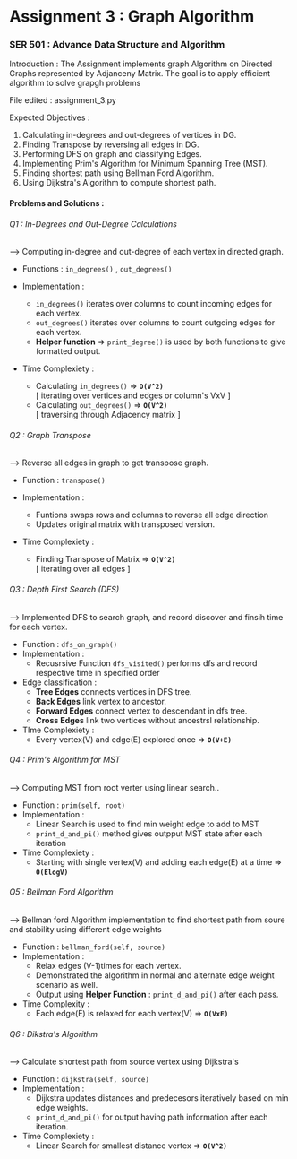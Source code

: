 
# Assignment 3 : Graph Algorithm

### SER 501 : Advance Data Structure and Algorithm

Introduction : 
The Assignment implements graph Algorithm on Directed Graphs represented by Adjanceny Matrix. The goal is to apply efficient algorithm to solve grapgh problems

File edited : assignment_3.py

Expected Objectives : 
1. Calculating in-degrees and out-degrees of vertices in DG.
2. Finding Transpose by reversing all edges in DG.
3. Performing DFS on graph and classifying Edges.
4. Implementing Prim's Algorithm for Minimum Spanning Tree (MST).
5. Finding shortest path using Bellman Ford Algorithm. 
6. Using Dijkstra's Algorithm to compute shortest path.


#### Problems and  Solutions :  

###### Q1 : In-Degrees and Out-Degree Calculations 
-->  Computing in-degree and out-degree of each vertex in directed graph.
*  Functions :  `in_degrees()`  , `out_degrees()`
* Implementation : 
    * `in_degrees()` iterates over columns to count incoming edges for each vertex.
    * `out_degrees()` iterates over columns to count outgoing edges for each vertex.
    * **Helper function** => `print_degree()` is used by both functions to give formatted output.

* Time Complexiety :
    * Calculating `in_degrees()` =>  **`O(V^2)`**   
    [ iterating over vertices and edges or column's VxV ]
    * Calculating `out_degrees()` => **`O(V^2)`**  
    [ traversing through Adjacency matrix ]



###### Q2 : Graph Transpose
--> Reverse all edges in graph to get transpose graph.
* Function : `transpose()`
* Implementation : 
    * Funtions swaps rows and columns to reverse all edge direction
    * Updates original matrix with transposed version.

* Time Complexiety : 
    * Finding Transpose of Matrix  => **`O(V^2)`**  
    [ iterating over all edges ]


###### Q3 : Depth First Search (DFS)
--> Implemented DFS to search graph, and record discover and finsih time for each vertex.
* Function : `dfs_on_graph()`
* Implementation : 
    * Recusrsive Function `dfs_visited()` performs dfs and record respective time in specified order
* Edge classification : 
    * **Tree Edges** connects vertices in DFS tree.
    * **Back Edges** link vertex to ancestor.
    * **Forward Edges** connect vertex to descendant in dfs tree.
    * **Cross Edges** link two vertices without ancestrsl relationship.
* TIme Complexiety : 
    * Every vertex(V) and edge(E) explored once => **`O(V+E)`**


###### Q4 :  Prim's Algorithm for MST
--> Computing MST from root verter using linear search..
* Function : `prim(self, root)`
* Implementation : 
    * Linear Search is used to find min weight edge to add to MST
    * `print_d_and_pi()` method gives outpput MST state after each iteration
* Time Complexiety :
    * Starting with single vertex(V) and adding each edge(E) at a time => **`O(ElogV)`**
    
###### Q5 : Bellman Ford Algorithm 
--> Bellman ford Algorithm implementation to find shortest path from soure and  stability using different edge weights 
* Function : `bellman_ford(self, source)`
* Implementation : 
    * Relax edges (V-1)times for each vertex.
    * Demonstrated the algorithm in normal and alternate edge weight scenario as well.
    * Output using **Helper Function** : `print_d_and_pi()` after each pass.
* Time Complexity : 
    * Each edge(E) is relaxed for each vertex(V)  => **`O(VxE)`**


###### Q6 : Dikstra's Algorithm 
--> Calculate shortest path from source vertex using Dijkstra's 
* Function : `dijkstra(self, source)`
* Implementation : 
    * Dijkstra updates distances and predecesors iteratively based on min edge weights.
    * `print_d_and_pi()` for output having path information after each iteration.
* Time Complexiety :
    *  Linear Search for smallest distance vertex =>  **`O(V^2)`**